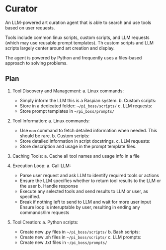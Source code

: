 # Curator

An LLM-powered art curation agent that is able to search and use tools based on user requests.

Tools include common linux scripts, custom scripts, and LLM requests (which may use reusable prompt templates). 
Th custom scripts and LLM scripts largely center around art creation and display.

The agent is powered by Python and frequently uses a files-based approach to solving problems.

## Plan

1. Tool Discovery and Management:
   a. Linux commands:
      - Simply inform the LLM this is a Raspian system.
   b. Custom scripts:
      - Store in a dedicated folder: `~/pi_boss/scripts/`
   c. LLM requests:
      - Store prompt templates in `~/pi_boss/prompts/`

2. Tool Information:
   a. Linux commands:
      - Use `man` command to fetch detailed information when needed. This should be rare.
   b. Custom scripts:
      - Store detailed information in script docstrings.
   c. LLM requests:
      - Store description and usage in the prompt template files.

3. Caching Tools:
    a. Cache all tool names and usage info in a file

3. Execution Loop:
   a. Call LLM:
      - Parse user request and ask LLM to identify required tools or actions
      - Ensure the LLM specifies whether to return tool results to the LLM or the user
   b. Handle response
      - Execute any selected tools and send results to LLM or user, as specified.
      - Break if nothing left to send to LLM and wait for more user input
    Ensure loop is interuptable by user, resulting in ending any commands/llm requests

4. Tool Creation:
   a. Python scripts:
      - Create new .py files in `~/pi_boss/scripts/`
   b. Bash scripts:
      - Create new .sh files in `~/pi_boss/scripts/`
   c. LLM prompts:
      - Create new .txt files in `~/pi_boss/prompts/`
